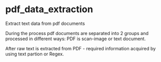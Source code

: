 # pdf_data_extraction
Extract text data from pdf documents

During the process pdf documents are separated into 2 groups and processed in different ways: PDF is scan-image or text document.

After raw text is extracted from PDF - required information acquired by using text partion or Regex.
